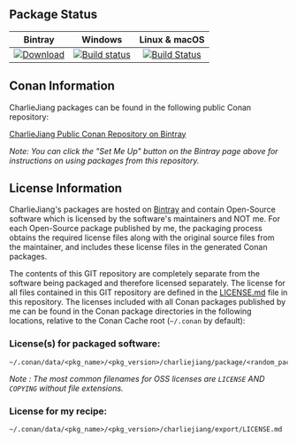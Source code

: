 ## Package Status

| Bintray | Windows | Linux & macOS |
|:--------:|:---------:|:-----------------:|
|[![Download](https://api.bintray.com/packages/charliejiang/conan/libass%3Acharliejiang/images/download.svg) ](https://bintray.com/charliejiang/conan/libass%3Acharliejiang/_latestVersion)|[![Build status](https://ci.appveyor.com/api/projects/status/github/cqjjjzr/conan-libass?svg=true)](https://ci.appveyor.com/project/qjjjzr/conan-libass)|[![Build Status](https://travis-ci.com/cqjjjzr/conan-libass.svg)](https://travis-ci.com/charliejiang/conan-libass)|

## Conan Information

CharlieJiang packages can be found in the following public Conan repository:

[CharlieJiang Public Conan Repository on Bintray](https://bintray.com/charliejiang/conan)

*Note: You can click the "Set Me Up" button on the Bintray page above for instructions on using packages from this repository.*

## License Information

CharlieJiang's packages are hosted on [Bintray](https://bintray.com) and contain Open-Source software which is licensed by the software's maintainers and NOT me.  For each Open-Source package published by me, the packaging process obtains the required license files along with the original source files from the maintainer, and includes these license files in the generated Conan packages.

The contents of this GIT repository are completely separate from the software being packaged and therefore licensed separately.  The license for all files contained in this GIT repository are defined in the [LICENSE.md](LICENSE.md) file in this repository.  The licenses included with all Conan packages published by me can be found in the Conan package directories in the following locations, relative to the Conan Cache root (`~/.conan` by default):

### License(s) for packaged software:

    ~/.conan/data/<pkg_name>/<pkg_version>/charliejiang/package/<random_package_id>/license/<LICENSE_FILES_HERE>

*Note :   The most common filenames for OSS licenses are `LICENSE` AND `COPYING` without file extensions.*

### License for my recipe:

    ~/.conan/data/<pkg_name>/<pkg_version>/charliejiang/export/LICENSE.md
